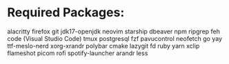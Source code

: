 # Required Packages:
alacritty
firefox
git
jdk17-openjdk
neovim
starship
dbeaver
npm
ripgrep
feh
code (Visual Studio Code)
tmux
postgresql
fzf
pavucontrol
neofetch
go
yay
ttf-meslo-nerd
xorg-xrandr
polybar
cmake
lazygit
fd
ruby
yarn
xclip
flameshot
picom
rofi
spotify-launcher
arandr
less
